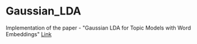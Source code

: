 # Gaussian_LDA

Implementation of the paper - "Gaussian LDA for Topic Models with Word Embeddings" <a href="http://www.cs.cmu.edu/~rajarshd/papers/acl15_gLDA_preprint.pdf">Link</a>
